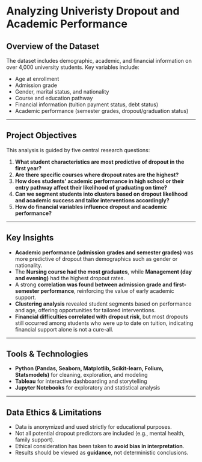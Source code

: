 # Analyzing Univeristy Dropout and Academic Performance

## Overview of the Dataset

The dataset includes demographic, academic, and financial information on over 4,000 university students. Key variables include:

- Age at enrollment
- Admission grade
- Gender, marital status, and nationality
- Course and education pathway
- Financial information (tuition payment status, debt status)
- Academic performance (semester grades, dropout/graduation status)

---

## Project Objectives

This analysis is guided by five central research questions:

1. **What student characteristics are most predictive of dropout in the first year?**  
2. **Are there specific courses where dropout rates are the highest?**  
3. **How does students' academic performance in high school or their entry pathway affect their likelihood of graduating on time?**  
4. **Can we segment students into clusters based on dropout likelihood and academic success and tailor interventions accordingly?**  
5. **How do financial variables influence dropout and academic performance?**

---

## Key Insights

- **Academic performance (admission grades and semester grades)** was more predictive of dropout than demographics such as gender or nationality.
- The **Nursing course had the most graduates**, while **Management (day and evening)** had the highest dropout rates.
- A strong **correlation was found between admission grade and first-semester performance**, reinforcing the value of early academic support.
- **Clustering analysis** revealed student segments based on performance and age, offering opportunities for tailored interventions.
- **Financial difficulties correlated with dropout risk**, but most dropouts still occurred among students who were up to date on tuition, indicating financial support alone is not a cure-all.

---

## Tools & Technologies

- **Python (Pandas, Seaborn, Matplotlib, Scikit-learn, Folium, Statsmodels)** for cleaning, exploration, and modeling
- **Tableau** for interactive dashboarding and storytelling
- **Jupyter Notebooks** for exploratory and statistical analysis

---

## Data Ethics & Limitations

- Data is anonymized and used strictly for educational purposes.
- Not all potential dropout predictors are included (e.g., mental health, family support).
- Ethical consideration has been taken to **avoid bias in interpretation**.
- Results should be viewed as **guidance**, not deterministic conclusions.
